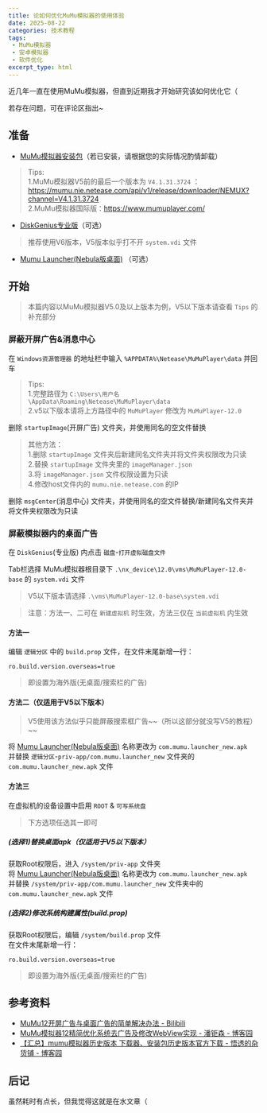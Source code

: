 ```yaml
---
title: 论如何优化MuMu模拟器的使用体验
date: 2025-08-22
categories: 技术教程
tags: 
 - MuMu模拟器
 - 安卓模拟器
 - 软件优化
excerpt_type: html
---
```

近几年一直在使用MuMu模拟器，但直到近期我才开始研究该如何优化它（  

若存在问题，可在评论区指出~

<!-- more -->






## 准备
- [MuMu模拟器安装包](https://mumu.163.com/)（若已安装，请根据您的实际情况酌情卸载）  
> Tips:  
> 1.MuMu模拟器V5前的最后一个版本为 `V4.1.31.3724` ：https://mumu.nie.netease.com/api/v1/release/downloader/NEMUX?channel=V4.1.31.3724  
> 2.MuMu模拟器国际版：https://www.mumuplayer.com/

- [DiskGenius专业版](https://diffghjkl.lanzouq.com/ih6NA346yf8b)（可选）   
> 推荐使用V6版本，V5版本似乎打不开 `system.vdi` 文件  

- [Mumu Launcher(Nebula版桌面)](https://diffghjkl.lanzouq.com/iHt2T346y95c) （可选）






## 开始
> 本篇内容以MuMu模拟器V5.0及以上版本为例，V5以下版本请查看 `Tips` 的补充部分  

### 屏蔽开屏广告&消息中心
在 `Windows资源管理器` 的地址栏中输入 `%APPDATA%\Netease\MuMuPlayer\data` 并回车  
> Tips:  
> 1.完整路径为 `C:\Users\用户名\AppData\Roaming\Netease\MuMuPlayer\data`  
> 2.v5以下版本请将上方路径中的 `MuMuPlayer` 修改为 `MuMuPlayer-12.0` 

删除 `startupImage`(开屏广告) 文件夹，并使用同名的空文件替换  
> 其他方法：  
> 1.删除 `startupImage` 文件夹后新建同名文件夹并将文件夹权限改为只读  
> 2.替换 `startupImage` 文件夹里的 `imageManager.json`  
> 3.将 `imageManager.json` 文件权限设置为只读  
> 4.修改host文件内的 `mumu.nie.netease.com` 的IP  

删除 `msgCenter`(消息中心) 文件夹，并使用同名的空文件替换/新建同名文件夹并将文件夹权限改为只读



### 屏蔽模拟器内的桌面广告
在 `DiskGenius`(专业版) 内点击 `磁盘`-`打开虚拟磁盘文件`  

Tab栏选择 MuMu模拟器根目录下 `.\nx_device\12.0\vms\MuMuPlayer-12.0-base` 的 `system.vdi` 文件   
> V5以下版本请选择 `.\vms\MuMuPlayer-12.0-base\system.vdi` 


> 注意：方法一、二可在 `新建虚拟机` 时生效，方法三仅在 `当前虚拟机` 内生效  
#### 方法一
编辑 `逻辑分区` 中的 `build.prop` 文件，在文件末尾新增一行：  
```File-build.prop
ro.build.version.overseas=true
```  
> 即设置为海外版(无桌面/搜索栏的广告)  


#### 方法二（仅适用于V5以下版本）
> V5使用该方法似乎只能屏蔽搜索框广告~~（所以这部分就没写V5的教程） ~~

将 [Mumu Launcher(Nebula版桌面)](https://diffghjkl.lanzouq.com/iHt2T346y95c) 名称更改为 `com.mumu.launcher_new.apk`   
并替换 `逻辑分区`-`priv-app/com.mumu.launcher_new` 文件夹的 `com.mumu.launcher_new.apk` 文件  


#### 方法三
在虚拟机的设备设置中启用 `ROOT` & `可写系统盘`  

> 下方选项任选其一即可  
##### (选择1)替换桌面apk（仅适用于V5以下版本）
获取Root权限后，进入 `/system/priv-app` 文件夹  
将 [Mumu Launcher(Nebula版桌面)](https://diffghjkl.lanzouq.com/iHt2T346y95c) 名称更改为 `com.mumu.launcher_new.apk`   
并替换 `/system/priv-app/com.mumu.launcher_new` 文件夹中的 `com.mumu.launcher_new.apk` 文件   

##### (选择2)修改系统构建属性(build.prop)
获取Root权限后，编辑 `/system/build.prop` 文件  
在文件末尾新增一行：  
```File-build.prop
ro.build.version.overseas=true
```   
> 即设置为海外版(无桌面/搜索栏的广告)  






## 参考资料
- [MuMu12开屏广告与桌面广告的简单解决办法 - Bilibili](https://www.bilibili.com/opus/830791956620640309)
- [MuMu模拟器12精简优化系统去广告及修改WebView实现 - 潘钜森 - 博客园](https://www.cnblogs.com/geoisam/p/18808872)
- [【汇总】mumu模拟器历史版本 下载器、安装包历史版本官方下载 - 悟透的杂货铺 - 博客园](https://www.cnblogs.com/wutou/p/18165628)






## 后记
虽然耗时有点长，但我觉得这就是在水文章（